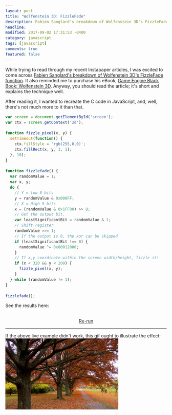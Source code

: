```yaml
---
layout: post
title: "Wolfenstein 3D: FizzleFade"
description: Fabien Sanglard's breakdown of Wolfenstein 3D's FizzleFade, in JavaScript.
headline:
modified: 2017-09-02 17:31:53 -0400
category: javascript
tags: [javascript]
comments: true
featured: false
---
```


While trying to read through my recent Instapaper articles, I was excited to come across [Fabien Sanglard's breakdown of Wolfenstein 3D's FizzleFade function](http://fabiensanglard.net/fizzlefade/index.php). It also reminded me to purchase his eBook, [Game Engine Black Book: Wolfenstein 3D](https://play.google.com/store/books/details/Fabien_Sanglard_Game_Engine_Black_Book?id=Lq4yDwAAQBAJ). Anyway, you should read the article; it's short and explains the technique well.

After reading it, I wanted to recreate the C code in JavaScript, and, well, there's not much more to it than that.

```javascript
var screen = document.getElementById('screen');
var ctx = screen.getContext('2d');

function fizzle_pixel(x, y) {
  setTimeout(function() {
    ctx.fillStyle = 'rgb(255,0,0)';
    ctx.fillRect(x, y, 1, 1);
  }, 10);
}

function fizzlefade() {
  var randomValue = 1;
  var x, y;
  do {
    // Y = low 8 bits
    y = randomValue & 0x000FF;
    // X = High 9 bits
    x = (randomValue & 0x1FF00) >> 8;
    // Get the output bit.
    var leastSignificantBit = randomValue & 1;
    // Shift register
    randomValue >>= 1;
    // If the output is 0, the xor can be skipped
    if (leastSignificantBit !== 0) {
      randomValue ^= 0x00012000;
    }
    // If x,y coordinate within the screen width/height, fizzle it!
    if (x < 320 && y < 200) {
      fizzle_pixel(x, y);
    }
  } while (randomValue != 1);
}

fizzlefade();
```

See the results here:

<style>
canvas {
  background-color: #000;
  background-image: url(http://lorempixel.com/800/600);
  background-repeat: no-repeat;
  background-size: cover;
  width: 70%;
}
#fizzle-example {
  text-align: center;  
}
</style>
<div id="fizzle-example">
  <canvas id="screen" width="320" height="200"></canvas>
  <br/>
  <a id="rerun" href="javascript:void(0);">Re-run</a>
</div>

<hr/>

If the above live example didn't work, this gif ought to illustrate the effect:
<img src="/images/fizzle-fade/fizzlefade.gif" width="70%" alt="fizzlefade" />

<script>
window.onload = function(){
  var screen = document.getElementById('screen');
  var height = screen.height;
  var width = screen.width;
  var ctx = screen.getContext('2d');
  var $rerun = document.getElementById('rerun');
  $rerun.addEventListener('click', function(){
    fizzlefade();
  })

  function fizzle_pixel(x, y) {
    setTimeout(function() {
      ctx.fillStyle = 'rgb(255,0,0)';
      ctx.fillRect(x, y, 1, 1);
    }, 10);
  }

  function fizzlefade() {
    ctx.clearRect(0,0, width,height);
    var randomValue = 1;
    var x, y;
    do {
      // Y = low 8 bits
      y = randomValue & 0x000FF;
      // X = High 9 bits
      x = (randomValue & 0x1FF00) >> 8;
      // Get the output bit.
      var leastSignificantBit = randomValue & 1;
      // Shift register
      randomValue >>= 1;
      // If the output is 0, the xor can be skipped
      if (leastSignificantBit !== 0) {
        randomValue ^= 0x00012000;
      }
      // If x,y coordinate within the screen width/height, fizzle it!
      if (x < width && y < height) {
        fizzle_pixel(x, y);
      }
    } while (randomValue != 1);
  }

  fizzlefade();
}
</script>
